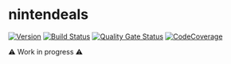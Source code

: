 # nintendeals

[![Version](https://img.shields.io/pypi/v/nintendeals?logo=pypi)](https://pypi.org/project/nintendeals)
[![Build Status](https://img.shields.io/travis/federicocalendino/nintendeals/master?logo=travis)](https://travis-ci.com/federicocalendino/nintendeals)
[![Quality Gate Status](https://img.shields.io/sonar/alert_status/federicocalendino_nintendeals?logo=sonarcloud&server=https://sonarcloud.io)](https://sonarcloud.io/dashboard?id=federicocalendino_nintendeals)
[![CodeCoverage](https://img.shields.io/codecov/c/gh/federicocalendino/nintendeals?logo=codecov)](https://codecov.io/gh/federicocalendino/nintendeals)


⚠️ Work in progress ⚠️
